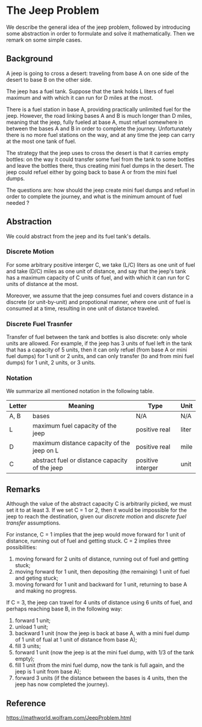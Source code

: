 # The Jeep Problem 

We describe the general idea of the jeep problem, followed by introducing
some abstraction in order to formulate and solve it mathematically. Then we
remark on  some simple cases.

## Background

A jeep is going to cross a desert: traveling from base A on one side
of the desert to base B on the other side. 

The jeep has a fuel tank. Suppose that the tank holds L liters of fuel
maximum and with which it can run for D miles at the most.

There is a fuel station in base A, providing practically unlimited
fuel for the jeep.  However, the road linking bases A and B is much longer
than D miles, meaning that the jeep, fully fueled at base A, must refuel
somewhere in between the bases A and B in order to complete the journey.
Unfortunately there is no more fuel stations on the way, and at any time
the jeep can carry at the most one tank of fuel.

 
The strategy that the jeep uses to cross the desert
is that it carries empty bottles:  on the way it could transfer some fuel 
from the tank to some bottles and leave the bottles there, thus creating 
mini fuel dumps in the desert. The jeep could refuel either by going back to base 
A or from the mini fuel dumps.  


The questions are: how should the jeep create mini fuel dumps and 
refuel in order to complete the journey, and  what is the minimum amount of 
fuel needed ?   

## Abstraction

We could abstract from the jeep and its fuel tank's details.

### Discrete Motion

For some arbitrary positive interger C, we take (L/C) liters as one unit of fuel
and take (D/C) miles as one unit of distance, and say that the jeep's tank has a
maximum capacity of C units of fuel, and with which it can run for C units of
distance at the most.

Moreover, we assume that the jeep consumes fuel and covers distance in a discrete
(or unit-by-unit) and propotional manner, where one unit of fuel is consumed at
a time,  resulting in one unit of distance traveled.

### Discrete Fuel Trasnfer 

Transfer of fuel between the tank and bottles is also discrete:  only whole units
are allowed. For example, if the jeep has 3 units of fuel left in the tank
that has a capacity of 5 units, then it can only refuel (from base A or mini fuel dumps)
for 1 unit or 2 units, and can only transfer (to and from mini fuel dumps) for 1 unit, 2 units,
or 3 units.

### Notation

We summarize all mentioned notation in the following table. 


Letter | Meaning | Type | Unit
--- | --- | --- | ---
A, B | bases | N/A | N/A
L | maximum fuel capacity of the jeep | positive real | liter
D | maximum distance capacity of the jeep on L | positive real | mile
C | abstract fuel or distance capacity of the jeep | positive interger | unit

## Remarks

Although the value of the abstract capacity C is arbitrarily picked, we must set it
to at least 3. If we set C = 1 or 2, then it would be impossible for the jeep to reach
the destination, given our _discrete motion_ and _discrete fuel transfer_ assumptions.


For instance, C = 1 implies that the jeep would move forward for 1 unit of distance, 
running out of fuel and getting stuck.  C = 2 implies three possibilities:

1. moving forward for 2 units of distance, running out of fuel and getting stuck;
1. moving forward for 1 unit, then depositing (the remaining) 1 unit of fuel and geting stuck;
1. moving forward for 1 unit and backward for 1 unit, returning to base A and making no progress.

If C = 3, the jeep can travel for 4 units of distance using 6 units of fuel,  and perhaps
reaching base B, in the following way:

1. forward 1 unit;
1. unload 1 unit;
1. backward 1 unit (now the jeep is back at base A, with a mini fuel dump of 1 unit of fual at 1 unit of distance from base A);
1. fill 3 units;
1. forward 1 unit (now the jeep is at the mini fuel dump, with 1/3 of the tank empty);
1. fill 1 unit (from the mini fuel dump, now the tank is full again, and the jeep is 1 unit from base A);
1. forward 3 units (if the distance between the bases is 4 units, then the jeep has now completed the journey).   

## Reference

https://mathworld.wolfram.com/JeepProblem.html 